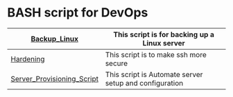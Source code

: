 # BASH script for DevOps 


| [Backup_Linux](https://github.com/majidroodi/DevOps_ToolBox/blob/main/Bash/Backup_Linux.sh) |  This script is for backing up a Linux server |
|--|--|
| [Hardening](https://github.com/majidroodi/DevOps_ToolBox/blob/main/Bash/hardening.sh) | This script is to make ssh more secure |
| [Server_Provisioning_Script](https://github.com/majidroodi/DevOps_ToolBox/blob/main/Server_Provisioning.sh) | This script is Automate server setup and configuration |
